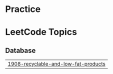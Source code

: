 # Practice
<!---LeetCode Topics Start-->
# LeetCode Topics
## Database
|  |
| ------- |
| [1908-recyclable-and-low-fat-products](https://github.com/DishaPy/Practice/tree/master/1908-recyclable-and-low-fat-products) |
<!---LeetCode Topics End-->
